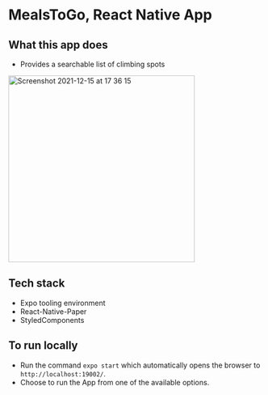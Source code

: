 # MealsToGo, React Native App

## What this app does
- Provides a searchable list of climbing spots
<img width="369" alt="Screenshot 2021-12-15 at 17 36 15" src="https://user-images.githubusercontent.com/28805811/146236700-2c615e37-1927-45d5-898f-f897552652d0.png">



## Tech stack
- Expo tooling environment
- React-Native-Paper
- StyledComponents

## To run locally
- Run the command `expo start` which automatically opens the browser to `http://localhost:19002/`.
- Choose to run the App from one of the available options.
